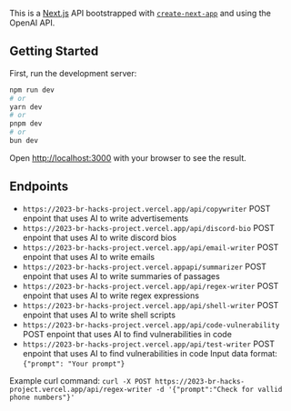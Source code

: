 This is a [Next.js](https://nextjs.org/) API bootstrapped with [`create-next-app`](https://github.com/vercel/next.js/tree/canary/packages/create-next-app) and using the OpenAI API.

## Getting Started

First, run the development server:

```bash
npm run dev
# or
yarn dev
# or
pnpm dev
# or
bun dev
```

Open [http://localhost:3000](http://localhost:3000) with your browser to see the result.

## Endpoints
 - ```https://2023-br-hacks-project.vercel.app/api/copywriter``` POST enpoint that uses AI to write advertisements
 - ```https://2023-br-hacks-project.vercel.app/api/discord-bio``` POST enpoint that uses AI to write discord bios
 - ```https://2023-br-hacks-project.vercel.app/api/email-writer``` POST enpoint that uses AI to write emails
 - ```https://2023-br-hacks-project.vercel.appapi/summarizer``` POST enpoint that uses AI to write summaries of passages
 - ```https://2023-br-hacks-project.vercel.app/api/regex-writer``` POST enpoint that uses AI to write regex expressions
 - ```https://2023-br-hacks-project.vercel.app/api/shell-writer``` POST enpoint that uses AI to write shell scripts
 - ```https://2023-br-hacks-project.vercel.app/api/code-vulnerability``` POST enpoint that uses AI to find vulnerabilities in code
 - ```https://2023-br-hacks-project.vercel.app/api/test-writer``` POST enpoint that uses AI to find vulnerabilities in code
 Input data format: ```{"prompt": "Your prompt"}```
 
Example curl command: ```curl -X POST https://2023-br-hacks-project.vercel.app/api/regex-writer -d '{"prompt":"Check for vallid phone numbers"}'```